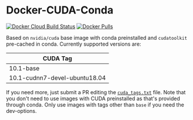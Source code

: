 Docker-CUDA-Conda
=================

[![Docker Cloud Build Status](https://img.shields.io/docker/cloud/build/dseuss/cunda?style=flat-square)](https://hub.docker.com/r/dseuss/cunda)
[![Docker Pulls](https://img.shields.io/docker/pulls/dseuss/cunda)](https://hub.docker.com/r/dseuss/cunda)

Based on `nvidia/cuda` base image with conda preinstalled and `cudatoolkit` pre-cached in conda.
Currently supported versions are:

| CUDA Tag                      |
| ----------------------------- |
| 10.1-base                     |
| 10.1-cudnn7-devel-ubuntu18.04  |

If you need more, just submit a PR editing the [`cuda_tags.txt`](https://github.com/dsuess/docker-cunda/blob/master/cuda_tags.txt) file. Note that you don't need to use images with CUDA preinstalled as that's provided through conda. Only use images with tags other than `base` if you need the dev-options.

